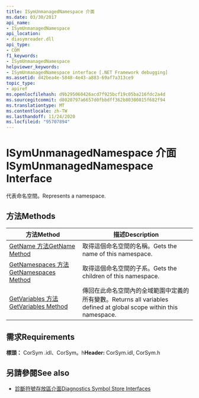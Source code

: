 ```yaml
---
title: ISymUnmanagedNamespace 介面
ms.date: 03/30/2017
api_name:
- ISymUnmanagedNamespace
api_location:
- diasymreader.dll
api_type:
- COM
f1_keywords:
- ISymUnmanagedNamespace
helpviewer_keywords:
- ISymUnmanagedNamespace interface [.NET Framework debugging]
ms.assetid: d42bea4e-5848-4e43-a883-69af7a313ce9
topic_type:
- apiref
ms.openlocfilehash: d9b295060426acd7f925bcf19c05ba216fdc2a4d
ms.sourcegitcommit: d8020797a6657d0fbbdff362b80300815f682f94
ms.translationtype: MT
ms.contentlocale: zh-TW
ms.lasthandoff: 11/24/2020
ms.locfileid: "95707894"
---
```

# <a name="isymunmanagednamespace-interface"></a><span data-ttu-id="42681-102">ISymUnmanagedNamespace 介面</span><span class="sxs-lookup"><span data-stu-id="42681-102">ISymUnmanagedNamespace Interface</span></span>

<span data-ttu-id="42681-103">代表命名空間。</span><span class="sxs-lookup"><span data-stu-id="42681-103">Represents a namespace.</span></span>  
  
## <a name="methods"></a><span data-ttu-id="42681-104">方法</span><span class="sxs-lookup"><span data-stu-id="42681-104">Methods</span></span>  
  
|<span data-ttu-id="42681-105">方法</span><span class="sxs-lookup"><span data-stu-id="42681-105">Method</span></span>|<span data-ttu-id="42681-106">描述</span><span class="sxs-lookup"><span data-stu-id="42681-106">Description</span></span>|  
|------------|-----------------|  
|[<span data-ttu-id="42681-107">GetName 方法</span><span class="sxs-lookup"><span data-stu-id="42681-107">GetName Method</span></span>](isymunmanagednamespace-getname-method.md)|<span data-ttu-id="42681-108">取得這個命名空間的名稱。</span><span class="sxs-lookup"><span data-stu-id="42681-108">Gets the name of this namespace.</span></span>|  
|[<span data-ttu-id="42681-109">GetNamespaces 方法</span><span class="sxs-lookup"><span data-stu-id="42681-109">GetNamespaces Method</span></span>](isymunmanagednamespace-getnamespaces-method.md)|<span data-ttu-id="42681-110">取得這個命名空間的子系。</span><span class="sxs-lookup"><span data-stu-id="42681-110">Gets the children of this namespace.</span></span>|  
|[<span data-ttu-id="42681-111">GetVariables 方法</span><span class="sxs-lookup"><span data-stu-id="42681-111">GetVariables Method</span></span>](isymunmanagednamespace-getvariables-method.md)|<span data-ttu-id="42681-112">傳回在此命名空間內的全域範圍中定義的所有變數。</span><span class="sxs-lookup"><span data-stu-id="42681-112">Returns all variables defined at global scope within this namespace.</span></span>|  
  
## <a name="requirements"></a><span data-ttu-id="42681-113">需求</span><span class="sxs-lookup"><span data-stu-id="42681-113">Requirements</span></span>  

 <span data-ttu-id="42681-114">**標頭：** CorSym .idl、CorSym。h</span><span class="sxs-lookup"><span data-stu-id="42681-114">**Header:** CorSym.idl, CorSym.h</span></span>  
  
## <a name="see-also"></a><span data-ttu-id="42681-115">另請參閱</span><span class="sxs-lookup"><span data-stu-id="42681-115">See also</span></span>

- [<span data-ttu-id="42681-116">診斷符號存放區介面</span><span class="sxs-lookup"><span data-stu-id="42681-116">Diagnostics Symbol Store Interfaces</span></span>](diagnostics-symbol-store-interfaces.md)
